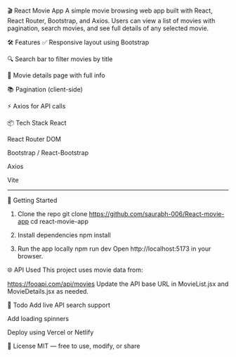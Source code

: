 🎬 React Movie App
A simple movie browsing web app built with React, React Router, Bootstrap, and Axios. Users can view a list of movies with pagination, search movies, and see full details of any selected movie.


🛠 Features
✅ Responsive layout using Bootstrap

🔍 Search bar to filter movies by title

📄 Movie details page with full info

📚 Pagination (client-side)

⚡ Axios for API calls

📦 Tech Stack
React

React Router DOM

Bootstrap / React-Bootstrap

Axios

Vite

_________________________________________________________________
🔧 Getting Started
1. Clone the repo
git clone https://github.com/saurabh-006/React-movie-app
cd react-movie-app

3. Install dependencies
npm install

4. Run the app locally
npm run dev
Open http://localhost:5173 in your browser.

🌐 API Used
This project uses movie data from:

https://fooapi.com/api/movies
Update the API base URL in MovieList.jsx and MovieDetails.jsx as needed.

📌 Todo
 Add live API search support

 Add loading spinners

 Deploy using Vercel or Netlify

📄 License
MIT — free to use, modify, or share
